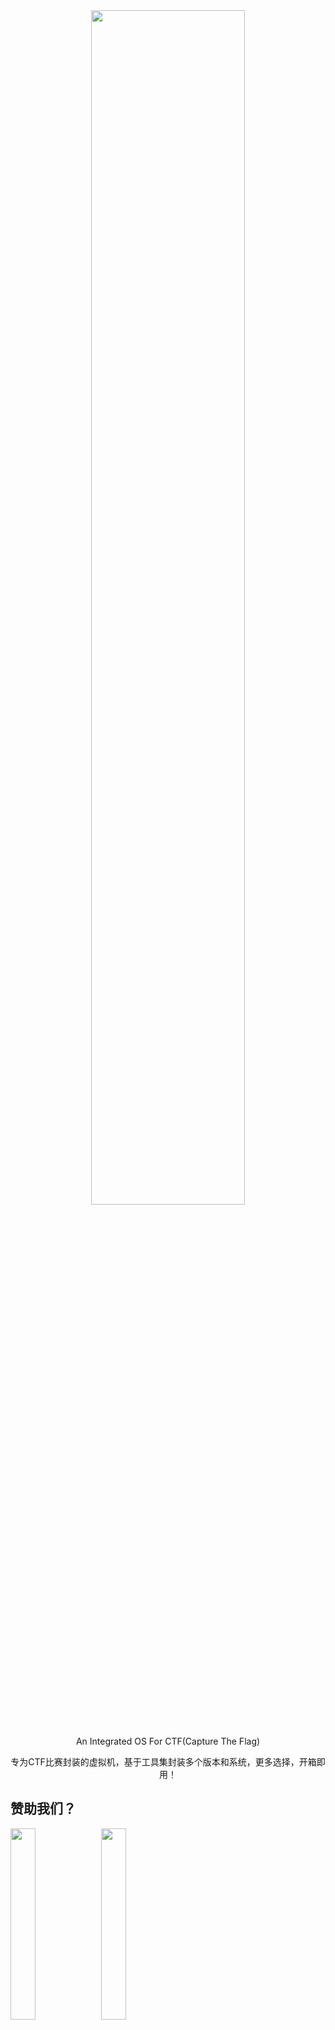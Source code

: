 <div align="center">  
    <img src="./img/logo.png" width="70%"> 
    <br> </br>
    <p> An Integrated OS For CTF(Capture The Flag)</p>
    <p>专为CTF比赛封装的虚拟机，基于工具集封装多个版本和系统，更多选择，开箱即用！</p>
</div> 

## 赞助我们？

<p float="left">
  <img src="img/vxQR.png" width="28%" />
  <img src="img/zfbQR.png" width="28%" />
</p>

您的赞助将帮助我们完善项目ww

请在备注中注明，以便我们在项目中公开向您表示感谢.

## TODO

> [!TIP]
>
> - [ ] 为 Mac ARM 架构系列的虚拟机添加适配。  
> - [ ] Linux 版本的系统  
> - [ ] 自动化构建 (.sp1 / workflow 构建.iso)  
> - [ ] 更方便友好的更新方式（增量更新）  
> - [x] 更多的环境支持（二进制环境 / ...)  

## Why CTFos?

市面上其实有很多同类型的系统 —— 但这里的同类型指的是在安全和渗透相关的，而对于CTFs来讲，它们是臃肿的，而且都侧重在Web安全方面，并不友好。

当然，更多的情况是，在CTF比赛越来越普及的今天，它渗透到了各个行业里面，想象一下，上学打了几年CTF好不容易毕业了，跑到其他行业养老突然被领导拉着语重心长的说：“听说你上学的时候，比赛挺厉害的，正好最近我们有个行业赛，就是CTF，你上吧，顺便带带你的同事们” —— 

**本项目用于快速构建CTF的做题环境，避免CTF中各类软件环境对宿主机造成污染。**

**适用人群**：CTF入门选手，各行业从业人员，安全相关工作人员但不想在工作机上安装CTF一些奇奇怪怪的软件......

## About

Windows 版本为beta测试第二版，也是最接近正式版Windows版本的系统。

系统基于 WIndows 10 22H2 10.0.19045.3803 镜像制作，使用 软媒魔方 和 Dism++ 进行了部分优化和精简，内置 Ubuntu 22.04.3 on WSL2 / Arch Linux on WSL2 子系统。

其他系统依然在构建中，我们会尽快完成让他们与各位见面ww

## Statement

本系统中所出现的各类软件 / 工具 均来源于开源渠道，所有组件的来源均以注明 (详细见 **Detail** 部分)

由于时间和其他原因，系统并不能有效包含所有的CTF工具，不过我们会逐步更新和完善它，还请关注后续发版。

当然，如果您对系统后续更新有建议，请务必开 issues 告知我们。

本项目为 [Hello-CTF](https://github.com/ProbiusOfficial/Hello-CTF) 的子项目，大部分工具软件的选择基于 https://hello-ctf.com/ToolKit/ ,欢迎关注我们的公众号 Hello-CTF ，获取CTF相关资讯：

![Qr](./img/Qr.jpg)

## DEMO

![Desktop](./Demo/Desktop.png)

![Terminal_Design](./Demo/Terminal_Design.png)

![Ubuntu_info](./Demo/Ubuntu_info.png)

![Toolkit](./Demo/Toolkit.png)

![PWN](./Demo/PWN.png)

## Detail_Beta版本(试运行)

### 子系统信息

```
WSL 版本： 2.1.5.0
内核版本： 5.15.146.1-2
WSLg 版本： 1.0.60
MSRDC 版本： 1.2.5105
Direct3D 版本： 1.611.1-81528511
DXCore 版本： 10.0.25131.1002-220531-1700.rs-onecore-base2-hyp
Windows 版本： 10.0.19045.3803
```

> [!Warning]
>
> 由于WSL1于WSL2的区别，您在虚拟机使用WSL2中需要在VM的处理器设置中启用 `虚拟化的 Intel VT-x/EPT 或 AMD-V/RVI(V)`，该选项会与宿主机的Linux子系统相关服务(也就是HV相关服务)冲突，这会导致您可能无法在宿主机上正常使用WSL以及其他HV相关服务.
>
> 如果您想继续在宿主机中使用WSL，请对该系统的WSL2进行降级，并且完全关闭**虚拟机的HV服务**.

![WSL2](./Demo/WSL2.png)

### Windows 信息

#### 密码

Windows Password: hello-ctf.com

Ubuntu / Arch Password: ctfos

#### 系统环境

```
Python 3.8.2rc2 (tags/v3.8.2rc2:777ba07, Feb 18 2020, 09:11:15) [MSC v.1916 64 bit (AMD64)]
Java 环境 jdk-1.8 (build 1.8.0_401-b10)
PHP 7.3.4
MySQL 5.7.26
Nginx 1.15.11
Apache 2.4.39
Msys2-x86_64-20240113 
gcc 13.2.0 @msys2
```

#### 系统工具

| 工具名称        | 版本         | 源                                                           |
| --------------- | ------------ | ------------------------------------------------------------ |
| PHPStudy        | v8.1.1.3     | [xp.cn](https://www.xp.cn/)                                  |
| PixPin          | v1.7.5.0     | [pixpinapp.com](https://pixpinapp.com/)                      |
| Dism++          | v10.1.1002.2 | [GitHub](https://github.com/Chuyu-Team/Dism-Multi-language/releases/tag/v10.1.1002.2) |
| Everything      |              | [voidtools.com](https://www.voidtools.com/zh-cn/)            |
| 分区助手        |              | [disktool.cn](https://www.disktool.cn/)                      |
| PCmast-软媒魔方 |              | [ruanmei.com](https://mofang.ruanmei.com/)                   |

#### Web

| 工具名称      | 版本      | 源                                                           |
| ------------- | --------- | ------------------------------------------------------------ |
| Yakit         |           | [yaklang.com](https://yaklang.com/)                          |
| BurpSuite     | v2024.1.1 | [52pojie.cn](https://www.52pojie.cn//thread-1544866-1-1.html) |
| Behinder_v4.1 |           | [GitHub](https://github.com/rebeyond/Behinder/releases/tag/Behinder_v4.1【t00ls专版】) |
| Godzilla      | v4.0.1    | [GitHub](https://github.com/BeichenDream/Godzilla/releases/tag/v4.0.1-godzilla) |
| Ysoserial     | v0.0.6    | [GitHub](https://github.com/frohoff/ysoserial/releases/tag/v0.0.6) |
| jar-analyzer  | v2.12     | [GitHub](https://github.com/jar-analyzer/jar-analyzer/releases/tag/2.12) |

#### 文件Hex / 编辑

| 工具名称               | 版本    | 源                                                           |
| ---------------------- | ------- | ------------------------------------------------------------ |
| ImHex                  | v1.33.0 | [GitHub](https://github.com/WerWolv/ImHex/releases/tag/v1.33.0) |
| 010EditorWin64Portable | 14.0    | [52pojie.cn](https://www.52pojie.cn/thread-1863194-1-4.html) |

#### 隐写相关

| 工具名称                   | 版本   | 源                                                           |
| -------------------------- | ------ | ------------------------------------------------------------ |
| Tweakpng                   | v1.4.6 | [entropymine.com](https://entropymine.com/jason/tweakpng/)   |
| stegdetect-0.4-for-Windows |        | Unknown                                                      |
| WaterMark                  |        | [52pojie.cn](https://www.52pojie.cn/)                        |
| z3                         | 4.12.6 | [GitHub](https://github.com/Z3Prover/z3/releases/tag/z3-4.12.6) |

#### MISC 综合工具

| 工具名称                                                     | 版本   | 源                                                           |
| ------------------------------------------------------------ | ------ | ------------------------------------------------------------ |
| 随波逐流CTF编码工具 / 随波逐流 OCR识别工具 / 随波逐流224种编码图 |        | [1o1o.xyz](http://1o1o.xyz/index.html)                       |
| CTFCrackTools                                                | v4.0.7 | [GitHub](https://github.com/0Chencc/CTFCrackTools/releases/tag/4.0.7) |
| Puzzle Solver                                                | v1.0.4 | [GitHub](https://github.com/Byxs20/PuzzleSolver/releases)    |

#### 取证分析

| 工具名称            | 版本                 | 源                                                           |
| ------------------- | -------------------- | ------------------------------------------------------------ |
| Wireshark           | 4.2.3-x64.exe        | [wireshark.org](https://www.wireshark.org/download.html)     |
| LovelyMem           |                      | [GitHub](https://github.com/Tokeii0/LovelyMem/releases/tag/v0.2) |
| BlueTeamTools       | v0.92                | [GitHub](https://github.com/abc123info/BlueTeamTools/releases/tag/v0.92) |
| PasswareKitForensic | v2020 汉化 By Tokeii | NULL                                                         |
| autopsy             | v4.21.0              | [GitHub](https://github.com/sleuthkit/autopsy/releases/tag/autopsy-4.21.0) |
| Volatility3         | v3-2.5.2             | [GitHub](https://github.com/volatilityfoundation/volatility3) |
| Volatility2         | v2.6                 | [GitHub](https://github.com/volatilityfoundation/volatility) |
| WinHex              | v20.5                | [x-ways.net](https://www.x-ways.net/winhex/index-m.html)     |
| X-Ways_Forensics    | v20.5                | [x-ways.net](https://www.x-ways.net/winhex/index-m.html)     |

#### 密码学

| 工具名称                                                   | 版本                                   | 源                                                   |
| ---------------------------------------------------------- | -------------------------------------- | ---------------------------------------------------- |
| CTF_AES加解密工具 / 国密SM4加解密工具 / 轩禹CTF_RSA工具3.6 |                                        | [bilibili.com](https://space.bilibili.com/317479700) |
| ciphey                                                     | v5.14.0                                | @pip                                                 |
| Z3求解器                                                   |                                        |                                                      |
| SageMath(On WSL Arch)                                      | version 10.3, Release Date: 2024-03-19 | [sagemath.org](https://www.sagemath.org/)            |

#### 二进制

| 工具名称               | 版本                         | 源                                                           |
| ---------------------- | ---------------------------- | ------------------------------------------------------------ |
| IDA Pro                | v8.3                         | [52pojie.cn](https://down.52pojie.cn/Tools/Disassemblers/)   |
| x64dbg                 |                              | [x64dbg.com](https://x64dbg.com/)                            |
| exeinfope              | v0.0.8.3                     | [GitHub](https://github.com/ExeinfoASL/ASL/releases)         |
| dnspy                  | v6.1.8                       | [GitHub](https://github.com/dnSpy/dnSpy/releases/tag/v6.1.8) |
| dnSpyEX/dnSpy          | v6.5.0                       | [GitHub](https://github.com/dnSpyEx/dnSpy/releases/tag/v6.5.0) |
| Ghidra                 | v11.0.2                      | [GitHub](https://github.com/NationalSecurityAgency/ghidra/releases/tag/Ghidra_11.0.2_build) |
| Resource Hacker        | v5.2.7                       | [angusj.com](https://www.angusj.com/resourcehacker/)         |
| 吾爱破解专用版Ollydbg  |                              | [52pojie.cn](https://down.52pojie.cn/Tools/Debuggers/)       |
| Windbg                 | v10.0.22621.2428             | [52pojie.cn](https://down.52pojie.cn/Tools/Debuggers/)       |
| Cheat Engine           | v7.5                         | [cheatengine.org](https://www.cheatengine.org/)              |
| LuaDec (On WSL Ubuntu) | 2.2 rev: 895d923 for Lua 5.1 | [GitHub](https://github.com/viruscamp/luadec)                |
| angrop (Python)        |                              | pip                                                          |

#### PWN

该部分环境安装于 WSL Ubuntu 22.04.3 LTS. `/home/helloctfos/pwnenv/`

| 工具名称      | 工具信息                                            | 安装方式(源)                                                 |
| ------------- | --------------------------------------------------- | ------------------------------------------------------------ |
| vim文本编辑器 | 文本编辑器                                          | `sudo apt install vim`                                       |
| git           | 开源的分布式版本控制系统                            | `sudo apt install git`                                       |
| gcc           | GNU编译器套件                                       | `sudo apt install gcc`                                       |
| python3-pip   | Python 包管理工具                                   | `sudo apt install python3-pip`                               |
| qemu          | 处理器模拟器                                        | `sudo apt-get install qemu-user qemu-system`                 |
| gdb-multiarch | gdb客户端进行调试的通用客户端                       | `sudo apt-get install gdb-multiarch`                         |
| Pwntools      | CTF框架和开发库                                     | `git clone https://github.com/Gallopsled/pwntools.git` and other install commands |
| gdb插件       | 包括peda、pwndbg、gef、Pwngdb                       | Cloning from respective repositories and setup               |
| ROPgadget     | 在二进制文件中搜索小工具                            | `sudo pip3 install capstone` and `git clone https://github.com/JonathanSalwan/ROPgadget.git` |
| one_gadget    | 查找ELF文件中的execve(’/bin/sh’, NULL, NULL)        | `sudo apt install ruby` and `sudo gem install one_gadget`    |
| seccomp-tools | 分析CTF pwn挑战中的seccomp沙盒                      | `sudo gem install seccomp-tools`                             |
| LibcSearcher  | 在泄露了Libc中的某一个函数地址后辅助工具            | `git clone https://github.com/lieanu/LibcSearcher.git`       |
| patchelf      | 修改现有ELF可执行文件和库的工具                     | `sudo apt install patchelf`                                  |
| ARM PWN       | ARM软件包，具备ARM交叉编译gcc与ARM程序动态链接库    | `sudo apt-get install gcc-arm-linux-gnueabi` and other ARM packages |
| MIPS PWN      | MIPS软件包，具备MIPS交叉编译gcc与MIPS程序动态链接库 | `sudo apt-get install gcc-mips-linux-gnu` and other MIPS packages |


#### 安卓

| 工具名称                   | 版本             | 源                                                           |
| -------------------------- | ---------------- | ------------------------------------------------------------ |
| ADB                        | v35.0.1-11580240 | [google](https://dl.google.com/android/repository/platform-tools-latest-windows.zip) |
| GDA-android-reversing-Tool | v4.10            | [GitHub](https://github.com/charles2gan/GDA-android-reversing-Tool/releases/tag/GDA4.10) |
| jadx-gui                   | v1.4.7           | [GitHub](https://github.com/skylot/jadx/releases/tag/v1.4.7) |

#### 漏洞利用

| 工具名称                         | 版本   | 源                                                           |
| -------------------------------- | ------ | ------------------------------------------------------------ |
| Struts2_19.21.jar                |        | [GitHub](https://github.com/abc123info/Struts2VulsScanTools) |
| ThinkphpGUI                      | 1.3    | [GitHub](https://github.com/Lotus6/ThinkphpGUI/releases/tag/1.3) |
| thinkphp_gui_tools               |        | [GitHub](https://github.com/bewhale/thinkphp_gui_tools)      |
| ShiroExploit-Deprecated          | v2.51  | [GitHub](https://github.com/feihong-cs/ShiroExploit-Deprecated/releases/tag/v2.51) |
| ThinkPHP综合利用工具ShiroExploit | v2.4.2           | [GitHub](https://github.com/bewhale/thinkphp_gui_tools/releases/tag/v2.4.2) |

## Wallpaper

![Flag_with_Windows_color](./wallpaper/Flag_with_Windows_color.png)

![CTFos](./wallpaper/CTFos.png)

![Flag_with_Windows](./wallpaper/Flag_with_Windows.png)

![Windows_Terminal](./wallpaper/Windows_Terminal.png)

![PowerShell](./wallpaper/PowerShell.png)

![Ubuntu_Shell](./wallpaper/Ubuntu_Shell.png)

![Arch Linux](./wallpaper/ArchLinux.png)

## End.

![CTF-OS（迫真_3](./wallpaper/CTF-OS%EF%BC%88%E8%BF%AB%E7%9C%9F_3.jpg)

![CTF-OS（迫真_2](./wallpaper/CTF-OS%EF%BC%88%E8%BF%AB%E7%9C%9F_2.jpg)

![CTF-OS（迫真](./wallpaper/CTF-OS%EF%BC%88%E8%BF%AB%E7%9C%9F.jpg)
